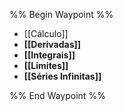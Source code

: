 %% Begin Waypoint %%
- [[Cálculo]]
- **[[Derivadas]]**
- **[[Integrais]]**
- **[[Limites]]**
- **[[Séries Infinitas]]**

%% End Waypoint %%
